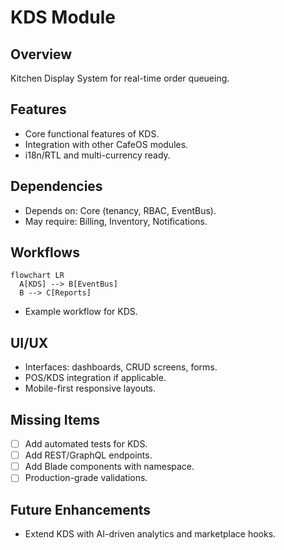 # KDS Module

## Overview
Kitchen Display System for real-time order queueing.

## Features
- Core functional features of KDS.
- Integration with other CafeOS modules.
- i18n/RTL and multi-currency ready.

## Dependencies
- Depends on: Core (tenancy, RBAC, EventBus).
- May require: Billing, Inventory, Notifications.

## Workflows
```mermaid
flowchart LR
  A[KDS] --> B[EventBus]
  B --> C[Reports]
```
- Example workflow for KDS.

## UI/UX
- Interfaces: dashboards, CRUD screens, forms.
- POS/KDS integration if applicable.
- Mobile-first responsive layouts.

## Missing Items
- [ ] Add automated tests for KDS.
- [ ] Add REST/GraphQL endpoints.
- [ ] Add Blade components with namespace.
- [ ] Production-grade validations.

## Future Enhancements
- Extend KDS with AI-driven analytics and marketplace hooks.
